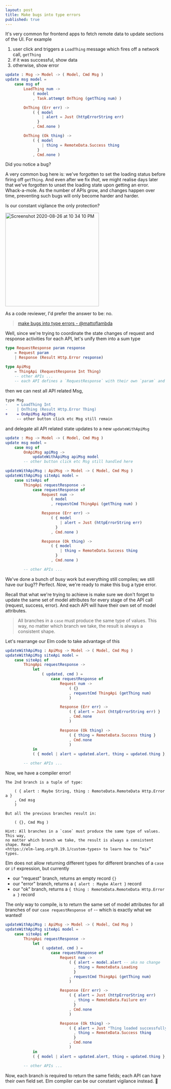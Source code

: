 ```yaml
---
layout: post
title: Make bugs into type errors
published: true
---
```

It's very common for frontend apps to fetch remote data to update sections of the UI. For example

1. user click and triggers a `LoadThing` message which fires off a network call, `getThing`
1. if it was successful, show data
1. otherwise, show error

``` elm
update : Msg -> Model -> ( Model, Cmd Msg )
update msg model =
    case msg of
        LoadThing num ->
            ( model
            , Task.attempt OnThing (getThing num) )

        OnThing (Err err) ->
            ( { model
                | alert = Just (httpErrorString err)
              }
            , Cmd.none )

        OnThing (Ok thing) ->
            ( { model
                | thing = RemoteData.Success thing
              }
            , Cmd.none )
```

Did you notice a bug?

A very common bug here is: we've forgotten to set the loading status before firing off `getThing`. And even after we fix _that_, we might realise days later that we've forgotten to unset the loading state upon getting an error. Whack-a-mole. As the number of APIs grow, and changes happen over time, preventing such bugs will only become harder and harder.

Is our constant vigilance the only protection?

<img width="294" alt="Screenshot 2020-08-26 at 10 34 10 PM" src="https://user-images.githubusercontent.com/473/91317369-8cdfd980-e7ec-11ea-8668-96d959898f17.png">

As a code reviewer, I'd prefer the answer to be: no.

> [make bugs into type errors - @mattoflambda](https://twitter.com/mattoflambda/status/1008735243581288449)

Well, since we're trying to coordinate the state changes of request and response activities for each API, let's unify them into a sum type

``` elm
type RequestResponse param response
    = Request param
    | Response (Result Http.Error response)

type ApiMsg
    = ThingApi (RequestResponse Int Thing)
    -- other APIs ...
    -- each API defines a `RequestResponse` with their own `param` and `response` types
```

then we can nest all API related Msg,

``` diff
type Msg
-    = LoadThing Int
-    | OnThing (Result Http.Error Thing)
+    = OnApiMsg ApiMsg
     -- other button click etc Msg still remain
```

and delegate all API related state updates to a new `updateWithApiMsg`

``` elm
update : Msg -> Model -> ( Model, Cmd Msg )
update msg model =
    case msg of
        OnApiMsg apiMsg ->
            updateWithApiMsg apiMsg model
        -- other button click etc Msg still handled here

updateWithApiMsg : ApiMsg -> Model -> ( Model, Cmd Msg )
updateWithApiMsg siteApi model =
    case siteApi of
        ThingApi requestResponse ->
            case requestResponse of
                Request num ->
                    ( model
                    , requestCmd ThingApi (getThing num) )

                Response (Err err) ->
                    ( { model
                        | alert = Just (httpErrorString err)
                      }
                    , Cmd.none )

                Response (Ok thing) ->
                    ( { model
                        | thing = RemoteData.Success thing
                      }
                    , Cmd.none )

        -- other APIs ...
```

We've done a bunch of busy work but everything still compiles; we still have our bug?? Perfect. _Now_, we're ready to make this bug a type error.

Recall that what we're trying to achieve is make sure we don't forget to update the same set of model attributes for every stage of the API call (request, success, error). And each API will have their own set of model attributes.

> All branches in a `case` must produce the same type of values. This way, no matter which branch we take, the result is always a consistent shape.

Let's rearrange our Elm code to take advantage of this

``` elm
updateWithApiMsg : ApiMsg -> Model -> ( Model, Cmd Msg )
updateWithApiMsg siteApi model =
    case siteApi of
        ThingApi requestResponse ->
            let
                ( updated, cmd ) =
                    case requestResponse of
                        Request num ->
                            ( {}
                            , requestCmd ThingApi (getThing num)
                            )

                        Response (Err err) ->
                            ( { alert = Just (httpErrorString err) }
                            , Cmd.none
                            )

                        Response (Ok thing) ->
                            ( { thing = RemoteData.Success thing }
                            , Cmd.none
                            )
            in
            ( { model | alert = updated.alert, thing = updated.thing }, cmd )

        -- other APIs ...
```

Now, we have a compiler error!

```
The 2nd branch is a tuple of type:

    ( { alert : Maybe String, thing : RemoteData.RemoteData Http.Error a }
    , Cmd msg
    )

But all the previous branches result in:

    ( {}, Cmd Msg )

Hint: All branches in a `case` must produce the same type of values. This way,
no matter which branch we take, the result is always a consistent shape. Read
<https://elm-lang.org/0.19.1/custom-types> to learn how to “mix” types.
```

Elm does not allow returning different types for different branches of a `case` or `if` expression, but currently
- our "request" branch, returns an empty record `{}`
- our "error" branch, returns a `{ alert : Maybe Alert }` record
- our "ok" branch, returns a `{ thing : RemoteData.RemoteData Http.Error a }` record

The only way to compile, is to return the same set of model attributes for all branches of our `case requestResponse of` -- which is exactly what we wanted!

``` elm
updateWithApiMsg : ApiMsg -> Model -> ( Model, Cmd Msg )
updateWithApiMsg siteApi model =
    case siteApi of
        ThingApi requestResponse ->
            let
                ( updated, cmd ) =
                    case requestResponse of
                        Request num ->
                            ( { alert = model.alert -- aka no change
                              , thing = RemoteData.Loading
                              }
                            , requestCmd ThingApi (getThing num)
                            )

                        Response (Err err) ->
                            ( { alert = Just (httpErrorString err)
                              , thing = RemoteData.Failure err
                              }
                            , Cmd.none
                            )

                        Response (Ok thing) ->
                            ( { alert = Just "Thing loaded successfully"
                              , thing = RemoteData.Success thing
                              }
                            , Cmd.none
                            )
            in
            ( { model | alert = updated.alert, thing = updated.thing }, cmd )

        -- other APIs ...
```

Now, each branch is required to return the same fields; each API can have their own field set. Elm compiler can be our constant vigilance instead. 🎉
